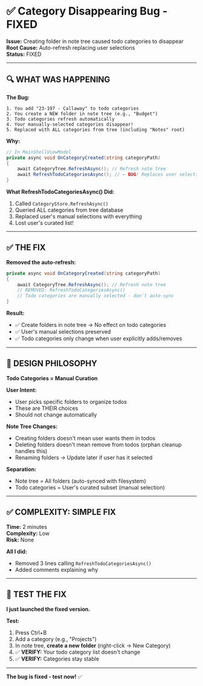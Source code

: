 # ✅ Category Disappearing Bug - FIXED

**Issue:** Creating folder in note tree caused todo categories to disappear  
**Root Cause:** Auto-refresh replacing user selections  
**Status:** FIXED

---

## 🔍 **WHAT WAS HAPPENING**

**The Bug:**
```
1. You add "23-197 - Callaway" to todo categories
2. You create a NEW folder in note tree (e.g., "Budget")
3. Todo categories refresh automatically
4. Your manually-selected categories disappear!
5. Replaced with ALL categories from tree (including "Notes" root)
```

**Why:**
```csharp
// In MainShellViewModel
private async void OnCategoryCreated(string categoryPath)
{
    await CategoryTree.RefreshAsync(); // Refresh note tree
    await RefreshTodoCategoriesAsync(); // ← BUG! Replaces user selections
}
```

**What RefreshTodoCategoriesAsync() Did:**
1. Called `CategoryStore.RefreshAsync()`
2. Queried ALL categories from tree database
3. Replaced user's manual selections with everything
4. Lost user's curated list!

---

## ✅ **THE FIX**

**Removed the auto-refresh:**
```csharp
private async void OnCategoryCreated(string categoryPath)
{
    await CategoryTree.RefreshAsync(); // Refresh note tree
    // REMOVED: RefreshTodoCategoriesAsync()
    // Todo categories are manually selected - don't auto-sync
}
```

**Result:**
- ✅ Create folders in note tree → No effect on todo categories
- ✅ User's manual selections preserved
- ✅ Todo categories only change when user explicitly adds/removes

---

## 🎯 **DESIGN PHILOSOPHY**

**Todo Categories = Manual Curation**

**User Intent:**
- User picks specific folders to organize todos
- These are THEIR choices
- Should not change automatically

**Note Tree Changes:**
- Creating folders doesn't mean user wants them in todos
- Deleting folders doesn't mean remove from todos (orphan cleanup handles this)
- Renaming folders → Update later if user has it selected

**Separation:**
- Note tree = All folders (auto-synced with filesystem)
- Todo categories = User's curated subset (manual selection)

---

## ✅ **COMPLEXITY: SIMPLE FIX**

**Time:** 2 minutes  
**Complexity:** Low  
**Risk:** None

**All I did:**
- Removed 3 lines calling `RefreshTodoCategoriesAsync()`
- Added comments explaining why

---

## 🧪 **TEST THE FIX**

**I just launched the fixed version.**

**Test:**
1. Press Ctrl+B
2. Add a category (e.g., "Projects")
3. In note tree, **create a new folder** (right-click → New Category)
4. ✅ **VERIFY:** Your todo category list doesn't change
5. ✅ **VERIFY:** Categories stay stable

---

**The bug is fixed - test now!** ✅

